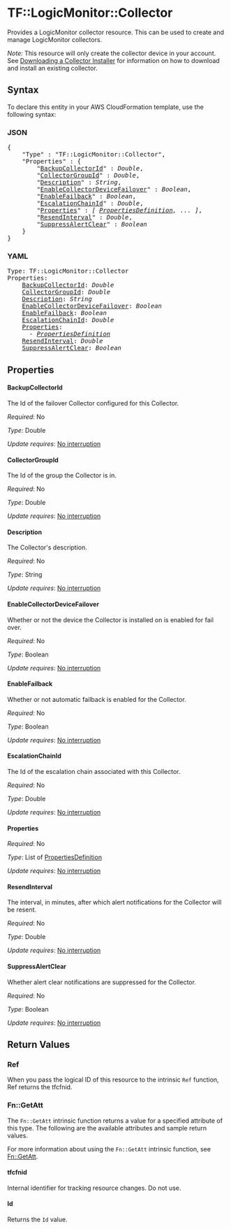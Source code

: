 # TF::LogicMonitor::Collector

Provides a LogicMonitor collector resource. This can be used to create and manage LogicMonitor collectors.

*Note:* This resource will only create the collector device in your account. See [Downloading a Collector Installer](https://www.logicmonitor.com/support/rest-api-developers-guide/collectors/downloading-a-collector-installer/) for
information on how to download and install an existing collector.

## Syntax

To declare this entity in your AWS CloudFormation template, use the following syntax:

### JSON

<pre>
{
    "Type" : "TF::LogicMonitor::Collector",
    "Properties" : {
        "<a href="#backupcollectorid" title="BackupCollectorId">BackupCollectorId</a>" : <i>Double</i>,
        "<a href="#collectorgroupid" title="CollectorGroupId">CollectorGroupId</a>" : <i>Double</i>,
        "<a href="#description" title="Description">Description</a>" : <i>String</i>,
        "<a href="#enablecollectordevicefailover" title="EnableCollectorDeviceFailover">EnableCollectorDeviceFailover</a>" : <i>Boolean</i>,
        "<a href="#enablefailback" title="EnableFailback">EnableFailback</a>" : <i>Boolean</i>,
        "<a href="#escalationchainid" title="EscalationChainId">EscalationChainId</a>" : <i>Double</i>,
        "<a href="#properties" title="Properties">Properties</a>" : <i>[ <a href="propertiesdefinition.md">PropertiesDefinition</a>, ... ]</i>,
        "<a href="#resendinterval" title="ResendInterval">ResendInterval</a>" : <i>Double</i>,
        "<a href="#suppressalertclear" title="SuppressAlertClear">SuppressAlertClear</a>" : <i>Boolean</i>
    }
}
</pre>

### YAML

<pre>
Type: TF::LogicMonitor::Collector
Properties:
    <a href="#backupcollectorid" title="BackupCollectorId">BackupCollectorId</a>: <i>Double</i>
    <a href="#collectorgroupid" title="CollectorGroupId">CollectorGroupId</a>: <i>Double</i>
    <a href="#description" title="Description">Description</a>: <i>String</i>
    <a href="#enablecollectordevicefailover" title="EnableCollectorDeviceFailover">EnableCollectorDeviceFailover</a>: <i>Boolean</i>
    <a href="#enablefailback" title="EnableFailback">EnableFailback</a>: <i>Boolean</i>
    <a href="#escalationchainid" title="EscalationChainId">EscalationChainId</a>: <i>Double</i>
    <a href="#properties" title="Properties">Properties</a>: <i>
      - <a href="propertiesdefinition.md">PropertiesDefinition</a></i>
    <a href="#resendinterval" title="ResendInterval">ResendInterval</a>: <i>Double</i>
    <a href="#suppressalertclear" title="SuppressAlertClear">SuppressAlertClear</a>: <i>Boolean</i>
</pre>

## Properties

#### BackupCollectorId

The Id of the failover Collector configured for this Collector.

_Required_: No

_Type_: Double

_Update requires_: [No interruption](https://docs.aws.amazon.com/AWSCloudFormation/latest/UserGuide/using-cfn-updating-stacks-update-behaviors.html#update-no-interrupt)

#### CollectorGroupId

The Id of the group the Collector is in.

_Required_: No

_Type_: Double

_Update requires_: [No interruption](https://docs.aws.amazon.com/AWSCloudFormation/latest/UserGuide/using-cfn-updating-stacks-update-behaviors.html#update-no-interrupt)

#### Description

The Collector's description.

_Required_: No

_Type_: String

_Update requires_: [No interruption](https://docs.aws.amazon.com/AWSCloudFormation/latest/UserGuide/using-cfn-updating-stacks-update-behaviors.html#update-no-interrupt)

#### EnableCollectorDeviceFailover

Whether or not the device the Collector is installed on is enabled for fail over.

_Required_: No

_Type_: Boolean

_Update requires_: [No interruption](https://docs.aws.amazon.com/AWSCloudFormation/latest/UserGuide/using-cfn-updating-stacks-update-behaviors.html#update-no-interrupt)

#### EnableFailback

Whether or not automatic failback is enabled for the Collector.

_Required_: No

_Type_: Boolean

_Update requires_: [No interruption](https://docs.aws.amazon.com/AWSCloudFormation/latest/UserGuide/using-cfn-updating-stacks-update-behaviors.html#update-no-interrupt)

#### EscalationChainId

The Id of the escalation chain associated with this Collector.

_Required_: No

_Type_: Double

_Update requires_: [No interruption](https://docs.aws.amazon.com/AWSCloudFormation/latest/UserGuide/using-cfn-updating-stacks-update-behaviors.html#update-no-interrupt)

#### Properties

_Required_: No

_Type_: List of <a href="propertiesdefinition.md">PropertiesDefinition</a>

_Update requires_: [No interruption](https://docs.aws.amazon.com/AWSCloudFormation/latest/UserGuide/using-cfn-updating-stacks-update-behaviors.html#update-no-interrupt)

#### ResendInterval

The interval, in minutes, after which alert notifications for the Collector will be resent.

_Required_: No

_Type_: Double

_Update requires_: [No interruption](https://docs.aws.amazon.com/AWSCloudFormation/latest/UserGuide/using-cfn-updating-stacks-update-behaviors.html#update-no-interrupt)

#### SuppressAlertClear

Whether alert clear notifications are suppressed for the Collector.

_Required_: No

_Type_: Boolean

_Update requires_: [No interruption](https://docs.aws.amazon.com/AWSCloudFormation/latest/UserGuide/using-cfn-updating-stacks-update-behaviors.html#update-no-interrupt)

## Return Values

### Ref

When you pass the logical ID of this resource to the intrinsic `Ref` function, Ref returns the tfcfnid.

### Fn::GetAtt

The `Fn::GetAtt` intrinsic function returns a value for a specified attribute of this type. The following are the available attributes and sample return values.

For more information about using the `Fn::GetAtt` intrinsic function, see [Fn::GetAtt](https://docs.aws.amazon.com/AWSCloudFormation/latest/UserGuide/intrinsic-function-reference-getatt.html).

#### tfcfnid

Internal identifier for tracking resource changes. Do not use.

#### Id

Returns the <code>Id</code> value.

